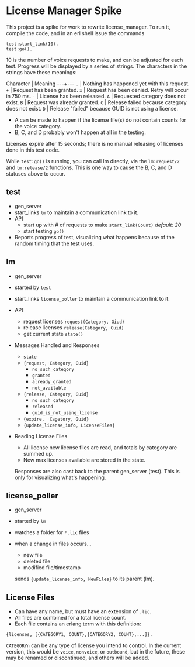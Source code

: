 # License Manager Spike

This project is a spike for work to rewrite license_manager. To run it, compile the code, and in an erl shell issue the commands

```
test:start_link(10).
test:go().
```

10 is the number of voice requests to make, and can be adjusted for each test. Progress will be displayed by a series of strings. The characters in the strings have these meanings:

  Character | Meaning
  ---+---
  `.` | Nothing has happened yet with this request.
  `+` | Request has been granted.
  `x` | Request has been denied. Retry will occur in 750 ms.
  `-` | License has been released.
  `A` | Requested category does not exist.
  `B` | Request was already granted.
  `C` | Release failed because category does not exist.
  `D` | Release "failed" because GUID is not using a license.

  * A can be made to happen if the license file(s) do not contain counts for the voice category.
  * B, C, and D probably won't happen at all in the testing.

Licenses expire after 15 seconds; there is no manual releasing of licenses done in this test code.

While `test:go()` is running, you can call lm directly, via the `lm:request/2` and `lm:release/2` functions. This is one way to cause the B, C, and D statuses above to occur.

## test

* gen_server
* start_links `lm` to maintain a communication link to it.
* API
  * start up with # of requests to make `start_link(Count)` _default: 20_
  * start testing `go()`
* Reports progress of test, visualizing what happens because of the random timing that the test uses.

## lm

* gen_server
* started by `test`
* start_links `license_poller` to maintain a communication link to it.
* API
  * request licenses `request(Category, Giud)`
  * release licenses `release(Category, Guid)`
  * get current state `state()`
* Messages Handled and Responses
   * `state`
   * `{request, Category, Guid}`
      * `no_such_category`
      * `granted`
      * `already_granted`
      * `not_available`
   * `{release, Category, Guid}`
      * `no_such_category`
      * `released`
      * `guid_is_not_using_license`
   * `{expire,  Cagetory, Guid}`
   * `{update_license_info, LicenseFiles}`
* Reading License Files
  * All license new license files are read, and totals by category are summed up.
  * New max licenses available are stored in the state.

  Responses are also cast back to the parent gen_server (test). This is only for visualizing what's happening.

## license_poller

* gen_server
* started by `lm`
* watches a folder for `*.lic` files
* when a change in files occurs...
  * new file
  * deleted file
  * modified file/timestamp

  sends `{update_license_info, NewFiles}` to its parent (lm).

## License Files

* Can have any name, but must have an extension of `.lic`.
* All files are combined for a total license count.
* Each file contains an erlang term with this definition:
```
{licenses, [{CATEGORY1, COUNT},{CATEGORY2, COUNT},...]}.
```

`CATEGORYn` can be any type of license you intend to control. In the current version, this would be `voice`, `nonvoice`, or `outbound`, but in the future, these may be renamed or discontinued, and others will be added.
